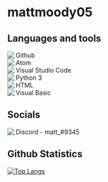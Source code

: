<h1>
    mattmoody05
</h1>
<h2>
    Languages and tools
</h2>
<img align="left" src="https://img.icons8.com/dusk/24/000000/github.png"/>Github
<br>
<img align="left" src="https://img.icons8.com/dusk/24/000000/physics.png"></img>Atom
<br>
<img align="left" src="https://img.icons8.com/dusk/24/000000/visual-studio-code-2019.png"></img>Visual Studio Code
<br>
<img align="left" src="https://img.icons8.com/dusk/24/000000/python.png"/>Python 3
<br>
<img align="left" src="https://img.icons8.com/dusk/24/000000/html-5.png"/>HTML
<br>
<img align="left" src="https://img.icons8.com/dusk/24/000000/google-code.png"/>Visual Basic
<h2>
    Socials
</h2>
<p>
    <img align="left" src="https://img.icons8.com/dusk/24/000000/discord-logo.png"/>Discord - matt_#9345
</p>
<h2>
    Github Statistics
</h2>

[![Top Langs](https://github-readme-stats.vercel.app/api/top-langs/?username=mattmoody05&)](https://github.com/anuraghazra/github-readme-stats)
